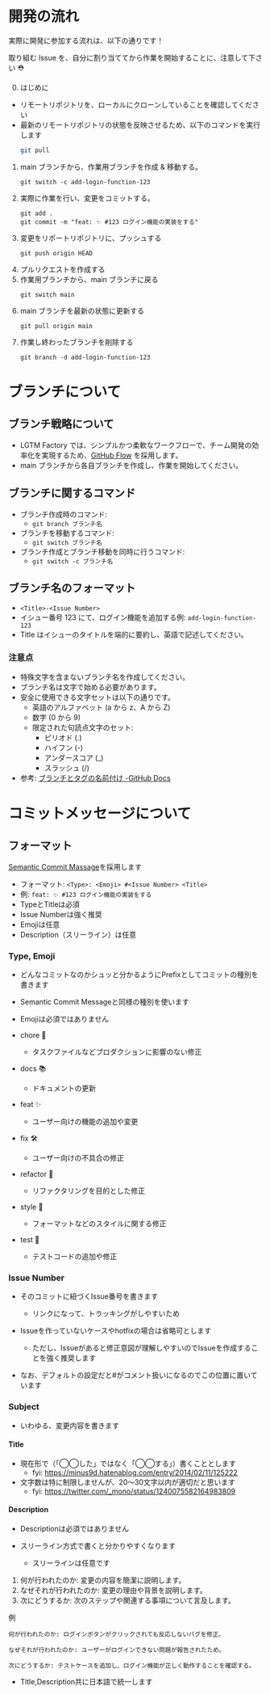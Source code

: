 # 開発の流れ

実際に開発に参加する流れは、以下の通りです！

取り組む Issue を、自分に割り当ててから作業を開始することに、注意して下さい ⛑️

0. はじめに

- リモートリポジトリを、ローカルにクローンしていることを確認してください
- 最新のリモートリポジトリの状態を反映させるため、以下のコマンドを実行します
  ```zsh
  git pull
  ```

1. main ブランチから、作業用ブランチを作成 & 移動する。
   ```
   git switch -c add-login-function-123
   ```
2. 実際に作業を行い、変更をコミットする。
   ```
   git add .
   git commit -m "feat: ✨ #123 ログイン機能の実装をする"
   ```
3. 変更をリポートリポジトリに、プッシュする
   ```
   git push origin HEAD
   ```
4. プルリクエストを作成する
5. 作業用ブランチから、main ブランチに戻る
   ```
   git switch main
   ```
6. main ブランチを最新の状態に更新する
   ```
   git pull origin main
   ```
7. 作業し終わったブランチを削除する
   ```
   git branch -d add-login-function-123
   ```

# ブランチについて

## ブランチ戦略について

- LGTM Factory では、シンプルかつ柔軟なワークフローで、チーム開発の効率化を実現するため、[GitHub Flow](https://docs.github.com/ja/get-started/using-github/github-flow) を採用します。
- main ブランチから各自ブランチを作成し、作業を開始してください。

## ブランチに関するコマンド

- ブランチ作成時のコマンド:
  - `git branch ブランチ名`
- ブランチを移動するコマンド:
  - `git switch ブランチ名`
- ブランチ作成とブランチ移動を同時に行うコマンド:
  - `git switch -c ブランチ名`

## ブランチ名のフォーマット

- `<Title>-<Issue Number>`
- イシュー番号 123 にて、ログイン機能を追加する例: `add-login-function-123`
- Title はイシューのタイトルを端的に要約し、英語で記述してください。

### 注意点

- 特殊文字を含まないブランチ名を作成してください。
- ブランチ名は文字で始める必要があります。
- 安全に使用できる文字セットは以下の通りです。
  - 英語のアルファベット (a から z、A から Z)
  - 数字 (0 から 9)
  - 限定された句読点文字のセット:
    - ピリオド (.)
    - ハイフン (-)
    - アンダースコア (\_)
    - スラッシュ (/)
- 参考: [ブランチとタグの名前付け -GitHub Docs](https://docs.github.com/ja/get-started/using-git/dealing-with-special-characters-in-branch-and-tag-names#naming-branches-and-tags)

# コミットメッセージについて

## フォーマット

[Semantic Commit Massage](https://gist.github.com/joshbuchea/6f47e86d2510bce28f8e7f42ae84c716)を採用します

- フォーマット: `<Type>: <Emoji> #<Issue Number> <Title>`
- 例: `feat: ✨ #123 ログイン機能の実装をする`
- TypeとTitleは必須
- Issue Numberは強く推奨
- Emojiは任意
- Description（スリーライン）は任意

### Type, Emoji

- どんなコミットなのかシュッと分かるようにPrefixとしてコミットの種別を書きます
- Semantic Commit Messageと同様の種別を使います
- Emojiは必須ではありません

- chore 🧹
  - タスクファイルなどプロダクションに影響のない修正
- docs 📚
  - ドキュメントの更新
- feat ✨
  - ユーザー向けの機能の追加や変更
- fix 🛠️
  - ユーザー向けの不具合の修正
- refactor 🔄
  - リファクタリングを目的とした修正
- style 🎨
  - フォーマットなどのスタイルに関する修正
- test 🧪
  - テストコードの追加や修正

### Issue Number

- そのコミットに紐づくIssue番号を書きます

  - リンクになって、トラッキングがしやすいため

- Issueを作っていないケースやhotfixの場合は省略可とします

  - ただし、Issueがあると修正意図が理解しやすいのでIssueを作成することを強く推奨します

- なお、デフォルトの設定だと#がコメント扱いになるのでこの位置に置いています

### Subject

- いわゆる、変更内容を書きます

#### Title

- 現在形で（「◯◯した」ではなく「◯◯する」）書くこととします
  - fyi: https://minus9d.hatenablog.com/entry/2014/02/11/125222
- 文字数は特に制限しませんが、20〜30文字以内が適切だと思います
  - fyi: https://twitter.com/_mono/status/1240075582164983809

#### Description

- Descriptionは必須ではありません

- スリーライン方式で書くと分かりやすくなります
  - スリーラインは任意です

1.  何が行われたのか: 変更の内容を簡潔に説明します。
2.  なぜそれが行われたのか: 変更の理由や背景を説明します。
3.  次にどうするか: 次のステップや関連する事項について言及します。

例

```
何が行われたのか: ログインボタンがクリックされても反応しないバグを修正。

なぜそれが行われたのか: ユーザーがログインできない問題が報告されたため。

次にどうするか: テストケースを追加し、ログイン機能が正しく動作することを確認する。
```

- Title,Description共に日本語で統一します
